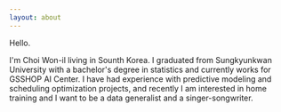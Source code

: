 ```yaml
---
layout: about
---
```


Hello.

I'm Choi Won-il living in Sounth Korea.
I graduated from Sungkyunkwan University with a bachelor's degree in statistics and currently works for GSSHOP AI Center.
I have had experience with predictive modeling and scheduling optimization projects, and recently I am interested in home training and I want to be a data generalist and a singer-songwriter.


